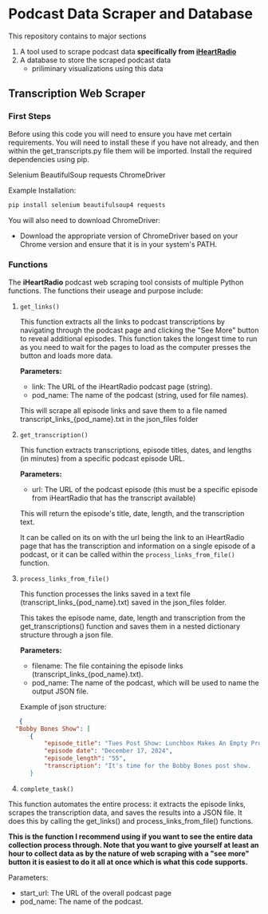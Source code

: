 # Podcast Data Scraper and Database
This repository contains to major sections
1. A tool used to scrape podcast data **specifically from [iHeartRadio](https://www.iheart.com/podcast/category/top-overall-132/)**
2. A database to store the scraped podcast data
     - priliminary visualizations using this data
## Transcription Web Scraper

### First Steps

Before using this code you will need to ensure you have met certain requirements.
You will need to install these if you have not already, and then within the get_transcripts.py file them will be imported. 
Install the required dependencies using pip.

Selenium
BeautifulSoup
requests
ChromeDriver


Example Installation:

```python
pip install selenium beautifulsoup4 requests
```

You will also need to download ChromeDriver:
- Download the appropriate version of ChromeDriver based on your Chrome version and ensure that it is in your system's PATH.

### Functions

The **iHeartRadio** podcast web scraping tool consists of multiple Python functions. The functions their useage and purpose include: 

1. ```get_links()```
   
     This function extracts all the links to podcast transcriptions by navigating through the podcast page and clicking the "See More" button to reveal additional episodes.
     This function takes the longest time to run as you need to wait for the pages to load as the computer presses the button and loads more data. 

     **Parameters:**
   
     - link: The URL of the iHeartRadio podcast page (string).
     - pod_name: The name of the podcast (string, used for file names).
     
     
     This will scrape all episode links and save them to a file named transcript_links_{pod_name}.txt in the json_files folder

2. ```get_transcription()```
   
     This function extracts transcriptions, episode titles, dates, and lengths (in minutes) from a specific podcast episode URL.
     
     **Parameters:**
   
     - url: The URL of the podcast episode (this must be a specific episode from iHeartRadio that has the transcript available)

     This will return the episode's title, date, length, and the transcription text.

     It can be called on its on with the url being the link to an iHeartRadio page that has the transcription and information on a single episode of a podcast, or it         can be called within the ```process_links_from_file()``` function. 

3. ```process_links_from_file()```
   
     This function processes the links saved in a text file (transcript_links_{pod_name}.txt) saved in the json_files folder.

     This takes the episode name, date, length and transcription from the get_transcriptions() function and saves them in a nested dictionary structure through a json file.

   
    **Parameters:**
     - filename: The file containing the episode links (transcript_links_{pod_name}.txt).
     - pod_name: The name of the podcast, which will be used to name the output JSON file.

     Example of json structure:
   
  ```json
     {
    "Bobby Bones Show": [
        {
            "episode_title": "Tues Post Show: Lunchbox Makes An Empty Promise, DIY Dental Work And Trapped In An Elevator \u00a0(12-17-24)",
            "episode date": "December 17, 2024",
            "episode_length": "55",
            "transcription": "It's time for the Bobby Bones post show.
        }
```

4. ```complete_task()```

This function automates the entire process: it extracts the episode links, scrapes the transcription data, and saves the results into a JSON file. It does this by calling the get_links() and process_links_from_file() functions. 

**This is the function I recommend using if you want to see the entire data collection process through. Note that you want to give yourself at least an hour to collect data as by the nature of web scraping with a "see more" button it is easiest to do it all at once which is what this code supports.**

Parameters:
- start_url: The URL of the overall podcast page
- pod_name: The name of the podcast.






